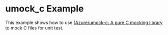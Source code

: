 # umock_c Example

This example shows how to use [[Azure/umock-c: A pure C mocking library](https://github.com/Azure/umock-c)
to mock C files for unit test.
